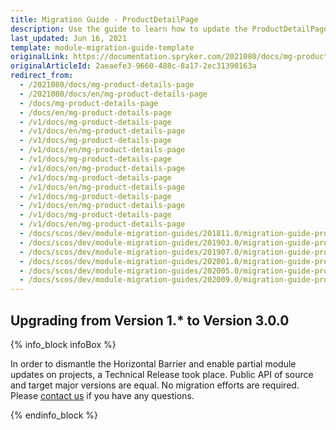 ```yaml
---
title: Migration Guide - ProductDetailPage
description: Use the guide to learn how to update the ProductDetailPage module.
last_updated: Jun 16, 2021
template: module-migration-guide-template
originalLink: https://documentation.spryker.com/2021080/docs/mg-product-details-page
originalArticleId: 2aeaefe3-9660-488c-8a17-2ec31390163a
redirect_from:
  - /2021080/docs/mg-product-details-page
  - /2021080/docs/en/mg-product-details-page
  - /docs/mg-product-details-page
  - /docs/en/mg-product-details-page
  - /v1/docs/mg-product-details-page
  - /v1/docs/en/mg-product-details-page
  - /v1/docs/mg-product-details-page
  - /v1/docs/en/mg-product-details-page
  - /v1/docs/mg-product-details-page
  - /v1/docs/en/mg-product-details-page
  - /v1/docs/mg-product-details-page
  - /v1/docs/en/mg-product-details-page
  - /v1/docs/mg-product-details-page
  - /v1/docs/en/mg-product-details-page
  - /v1/docs/mg-product-details-page
  - /v1/docs/en/mg-product-details-page
  - /docs/scos/dev/module-migration-guides/201811.0/migration-guide-productdetailpage.html
  - /docs/scos/dev/module-migration-guides/201903.0/migration-guide-productdetailpage.html
  - /docs/scos/dev/module-migration-guides/201907.0/migration-guide-productdetailpage.html
  - /docs/scos/dev/module-migration-guides/202001.0/migration-guide-productdetailpage.html
  - /docs/scos/dev/module-migration-guides/202005.0/migration-guide-productdetailpage.html
  - /docs/scos/dev/module-migration-guides/202009.0/migration-guide-productdetailpage.html
---
```


## Upgrading from Version 1.* to Version 3.0.0

{% info_block infoBox %}

In order to dismantle the Horizontal Barrier and enable partial module updates on projects, a Technical Release took place. Public API of source and target major versions are equal. No migration efforts are required. Please [contact us](https://spryker.com/en/support/) if you have any questions.

{% endinfo_block %}
